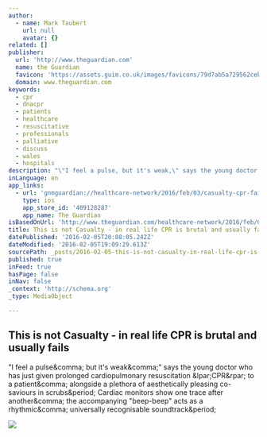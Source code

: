 ```yaml
---
author:
  - name: Mark Taubert
    url: null
    avatar: {}
related: []
publisher:
  url: 'http://www.theguardian.com'
  name: the Guardian
  favicon: 'https://assets.guim.co.uk/images/favicons/79d7ab5a729562cebca9c6a13c324f0e/32x32.ico'
  domain: www.theguardian.com
keywords:
  - cpr
  - dnacpr
  - patients
  - healthcare
  - resuscitative
  - professionals
  - palliative
  - discuss
  - wales
  - hospitals
description: "\"I feel a pulse, but it's weak,\" says the young doctor who has just given prolonged cardiopulmonary resuscitation (CPR) to a patient, alongside a plethora of aesthetically pleasing co-saviours in scrubs. Cardiac monitors show one trace after another, the accompanying \"beep-beep\" acts as a rhythmic, universally recognisable soundtrack."
inLanguage: en
app_links:
  - url: 'gnmguardian://healthcare-network/2016/feb/03/casualty-cpr-fails-cancer-doctors-let-patients-die?contenttype=Article&source=applinks'
    type: ios
    app_store_id: '409128287'
    app_name: The Guardian
isBasedOnUrl: 'http://www.theguardian.com/healthcare-network/2016/feb/03/casualty-cpr-fails-cancer-doctors-let-patients-die?utm_medium=email&utm_source=flipboard'
title: This is not Casualty - in real life CPR is brutal and usually fails
datePublished: '2016-02-05T20:08:05.242Z'
dateModified: '2016-02-05T19:09:29.613Z'
sourcePath: _posts/2016-02-05-this-is-not-casualty-in-real-life-cpr-is-brutal-and-usuall.md
published: true
inFeed: true
hasPage: false
inNav: false
_context: 'http://schema.org'
_type: MediaObject

---
```

<article style=""><h1>This is not Casualty - in real life CPR is brutal and usually fails</h1><p>"I feel a pulse&amp;comma; but it's weak&amp;comma;" says the young doctor who has just given prolonged cardiopulmonary resuscitation &amp;lpar;CPR&amp;rpar; to a patient&amp;comma; alongside a plethora of aesthetically pleasing co-saviours in scrubs&amp;period; Cardiac monitors show one trace after another&amp;comma; the accompanying "beep-beep" acts as a rhythmic&amp;comma; universally recognisable soundtrack&amp;period;</p><img src="https://i.guim.co.uk/img/media/5749c366439120fa33dde095091dd0589b50accb/0_28_5121_3072/master/5121.jpg?w=1200&amp;q=85&amp;auto=format&amp;sharp=10&amp;s=d122a74650bc39bca8485a1816f389a0" /></article>